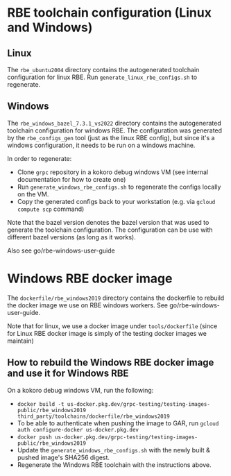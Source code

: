 # RBE toolchain configuration (Linux and Windows)

## Linux
The `rbe_ubuntu2004` directory contains the autogenerated toolchain configuration for linux RBE.
Run `generate_linux_rbe_configs.sh` to regenerate.

## Windows

The `rbe_windows_bazel_7.3.1_vs2022` directory contains the autogenerated toolchain configuration for windows RBE.
The configuration was generated by the `rbe_configs_gen` tool (just as the linux RBE config),
but since it's a windows configuration, it needs to be run on a windows machine.

In order to regenerate:
- Clone `grpc` repository in a kokoro debug windows VM (see internal documentation for how to create one)
- Run `generate_windows_rbe_configs.sh` to regenerate the configs locally on the VM.
- Copy the generated configs back to your workstation (e.g. via `gcloud compute scp` command)

Note that the bazel version denotes the bazel version that was used to generate the toolchain configuration. The configuration
can be use with different bazel versions (as long as it works).

Also see go/rbe-windows-user-guide

# Windows RBE docker image

The `dockerfile/rbe_windows2019` directory contains the dockerfile to rebuild the docker image we use on RBE windows workers. See go/rbe-windows-user-guide.

Note that for linux, we use a docker image under `tools/dockerfile` (since for Linux RBE docker image is simply of the testing docker images
we maintain)

## How to rebuild the Windows RBE docker image and use it for Windows RBE

On a kokoro debug windows VM, run the following:
- `docker build -t us-docker.pkg.dev/grpc-testing/testing-images-public/rbe_windows2019 third_party/toolchains/dockerfile/rbe_windows2019`
- To be able to authenticate when pushing the image to GAR, run `gcloud auth configure-docker us-docker.pkg.dev`
- `docker push us-docker.pkg.dev/grpc-testing/testing-images-public/rbe_windows2019`
- Update the `generate_windows_rbe_configs.sh` with the newly built & pushed image's SHA256 digest.
- Regenerate the Windows RBE toolchain with the instructions above.
